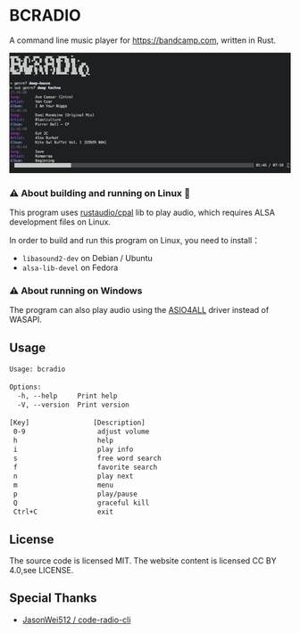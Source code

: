 # BCRADIO
A command line music player for https://bandcamp.com, written in Rust.


![Screenshot](./.github/images/bcradio_play_osx.png)

### ⚠ About building and running on Linux 🐧

This program uses [rustaudio/cpal](https://github.com/rustaudio/cpal) lib to play audio, which requires ALSA development files on Linux.

In order to build and run this program on Linux, you need to install：

- `libasound2-dev` on Debian / Ubuntu
- `alsa-lib-devel` on Fedora

### ⚠ About running on Windows

The program can also play audio using the [ASIO4ALL](https://asio4all.org) driver instead of WASAPI.

## Usage

```
Usage: bcradio

Options:
  -h, --help     Print help
  -V, --version  Print version
  
[Key]                [Description]
 0-9                  adjust volume
 h                    help
 i                    play info
 s                    free word search
 f                    favorite search
 n                    play next
 m                    menu
 p                    play/pause
 Q                    graceful kill
 Ctrl+C               exit
```
## License
The source code is licensed MIT. The website content is licensed CC BY 4.0,see LICENSE.

## Special Thanks

- [JasonWei512 / code-radio-cli](https://github.com/JasonWei512/code-radio-cli)
